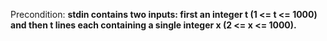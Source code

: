 Precondition: **stdin contains two inputs: first an integer t (1 <= t <= 1000) and then t lines each containing a single integer x (2 <= x <= 1000).**
